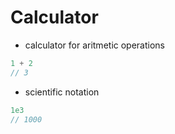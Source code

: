 # Calculator

- calculator for aritmetic operations
```javascript
1 + 2
// 3
```
- scientific notation
```javascript
1e3
// 1000
```
